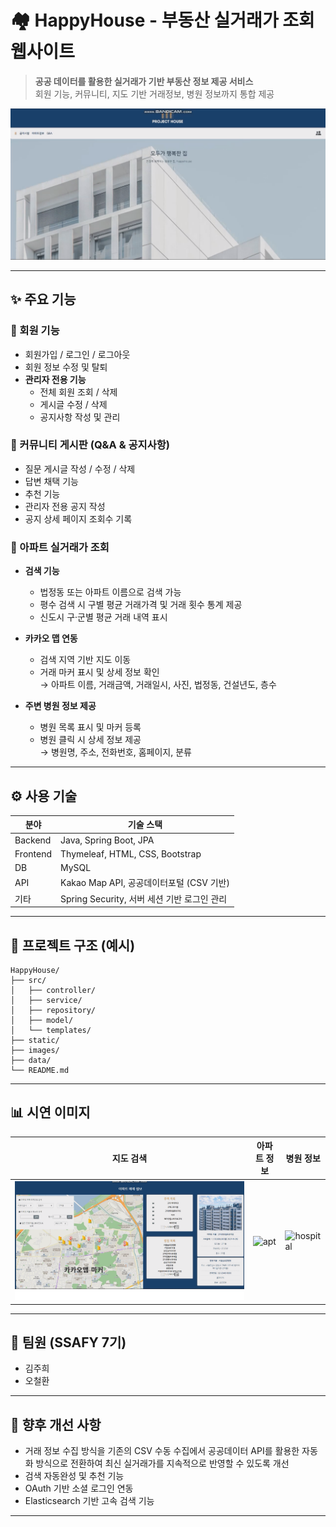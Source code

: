 # 🏘️ HappyHouse - 부동산 실거래가 조회 웹사이트

> **공공 데이터를 활용한 실거래가 기반 부동산 정보 제공 서비스**  
> 회원 기능, 커뮤니티, 지도 기반 거래정보, 병원 정보까지 통합 제공

![screenshot](images/main_page.png)

---

## ✨ 주요 기능

### 👤 회원 기능
- 회원가입 / 로그인 / 로그아웃
- 회원 정보 수정 및 탈퇴
- **관리자 전용 기능**
  - 전체 회원 조회 / 삭제
  - 게시글 수정 / 삭제
  - 공지사항 작성 및 관리

### 📝 커뮤니티 게시판 (Q&A & 공지사항)
- 질문 게시글 작성 / 수정 / 삭제
- 답변 채택 기능
- 추천 기능
- 관리자 전용 공지 작성
- 공지 상세 페이지 조회수 기록

### 📍 아파트 실거래가 조회
- **검색 기능**
  - 법정동 또는 아파트 이름으로 검색 가능
  - 평수 검색 시 구별 평균 거래가격 및 거래 횟수 통계 제공
  - 신도시 구·군별 평균 거래 내역 표시

- **카카오 맵 연동**
  - 검색 지역 기반 지도 이동
  - 거래 마커 표시 및 상세 정보 확인  
    → 아파트 이름, 거래금액, 거래일시, 사진, 법정동, 건설년도, 층수

- **주변 병원 정보 제공**
  - 병원 목록 표시 및 마커 등록
  - 병원 클릭 시 상세 정보 제공  
    → 병원명, 주소, 전화번호, 홈페이지, 분류

---

## ⚙️ 사용 기술

| 분야 | 기술 스택 |
|------|-----------|
| Backend | Java, Spring Boot, JPA |
| Frontend | Thymeleaf, HTML, CSS, Bootstrap |
| DB | MySQL |
| API | Kakao Map API, 공공데이터포털 (CSV 기반) |
| 기타 | Spring Security, 서버 세션 기반 로그인 관리 |

---

## 📁 프로젝트 구조 (예시)

```
HappyHouse/
├── src/
│   ├── controller/
│   ├── service/
│   ├── repository/
│   ├── model/
│   └── templates/
├── static/
├── images/
├── data/
└── README.md
```

---

## 📊 시연 이미지

| 지도 검색 | 아파트 정보 | 병원 정보 |
|-----------|--------------|-------------|
| ![map](images/map_search.png) | ![apt](images/apt_detail.png) | ![hospital](images/hospital_info.png) |

---

## 👥 팀원 (SSAFY 7기)

- 김주희 
- 오철환

---

## 🔧 향후 개선 사항

- 거래 정보 수집 방식을 기존의 CSV 수동 수집에서 공공데이터 API를 활용한 자동화 방식으로 전환하여 최신 실거래가를 지속적으로 반영할 수 있도록 개선
- 검색 자동완성 및 추천 기능
- OAuth 기반 소셜 로그인 연동
- Elasticsearch 기반 고속 검색 기능

---
